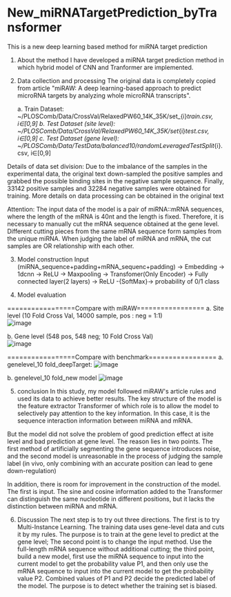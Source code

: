 # New_miRNATargetPrediction_byTransformer
This is a new deep learning based method for miRNA target prediction

1. About the method
I have developed a miRNA target prediction method in which hybrid model of CNN and Tranformer are implemented.

2. Data collection and processing
The original data is completely copied from article "miRAW: A deep learning-based approach to predict microRNA targets by analyzing whole microRNA transcripts".

      a. Train Dataset: ~/PLOSComb/Data/CrossVal/RelaxedPW60_14K_35K/set_{i}_train.csv, i∈[0,9]
      b. Test Dataset (site level): ~/PLOSComb/Data/CrossVal/RelaxedPW60_14K_35K/set_{i}_test.csv, i∈[0,9]
      c. Test Dataset (gene level): ~/PLOSComb/Data/TestData/balanced10/randomLeveragedTestSplit_{i}.csv, i∈[0,9]

Details of data set division: Due to the imbalance of the samples in the experimental data, the original text down-sampled the positive samples and grabbed the possible binding sites in the negative sample sequence. Finally, 33142 positive samples and 32284 negative samples were obtained for training.  More details on data processing can be obtained in the original text

Attention:
      The input data of the model is a pair of miRNA::mRNA sequences, where the length of the mRNA is 40nt and the length is fixed. 
Therefore, it is necessary to manually cut the mRNA sequence obtained at the gene level. Different cutting pieces from the same mRNA sequence form samples from the unique miRNA. When judging the label of miRNA and mRNA, the cut samples are OR relationship with each other.
      

3. Model construction
Input (miRNA_sequence+padding+mRNA_sequenc+padding) -> Embedding -> 1dcnn -> ReLU -> Maxpooling -> Transfomer(Only Encoder) -> Fully connected layer(2 layers) -> ReLU -{SoftMax}-> probability of 0/1 class

4. Model evaluation

=================Compare with miRAW=================
a. Site level (10 Fold Cross Val, 14000 sample, pos : neg = 1:1)													
![image](https://user-images.githubusercontent.com/49811864/130411016-9b76f7d6-4697-4267-976e-07584433e118.png)

b. Gene level (548 pos, 548 neg; 10 Fold Cross Val)					
![image](https://user-images.githubusercontent.com/49811864/130411180-cf923ee0-f29d-4e7b-80e9-a8db376a0fc3.png)


=================Compare with benchmark=================
a. genelevel_10 fold_deepTarget: 
![image](https://user-images.githubusercontent.com/49811864/130411427-31dff93d-3290-403d-970f-ef5875501c40.png)

b. genelevel_10 fold_new model 
![image](https://user-images.githubusercontent.com/49811864/130411550-618c2552-d463-46b7-8780-14d8c753c5b2.png)

5. conclusion
In this study, my model followed miRAW's article rules and used its data to achieve better results. The key structure of the model is the feature extractor Transformer of which role is to allow the model to selectively pay attention to the key information. In this case, it is the sequence interaction information between miRNA and mRNA. 

But the model did not solve the problem of good prediction effect at isite level and bad prediction at gene level. 
The reason lies in two points. The first method of artificially segmenting the gene sequence introduces noise, and the second model is unreasonable in the process of judging the sample label (in vivo, only combining with an accurate position can lead to gene down-regulation)

In addition, there is room for improvement in the construction of the model. The first is input. The sine and cosine information added to the Transformer can distinguish the same nucleotide in different positions, but it lacks the distinction between miRNA and mRNA.

6. Discussion
The next step is to try out three directions. The first is to try Multi-Instance Learning. The training data uses gene-level data and cuts it by my rules. The purpose is to train at the gene level to predict at the gene level; The second point is to change the input method. Use the full-length mRNA sequence without additional cutting; the third point, build a new model, first use the miRNA sequence to input into the current model to get the probability value P1, and then only use the mRNA sequence to input into the current model to get the probability value P2. Combined values of P1 and P2 decide the predicted label of the model. The purpose is to detect whether the training set is biased.
